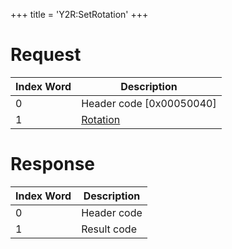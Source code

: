 +++
title = 'Y2R:SetRotation'
+++

# Request

| Index Word | Description                                     |
|------------|-------------------------------------------------|
| 0          | Header code \[0x00050040\]                      |
| 1          | [Rotation](Camera_Services#Rotation "wikilink") |

# Response

| Index Word | Description |
|------------|-------------|
| 0          | Header code |
| 1          | Result code |